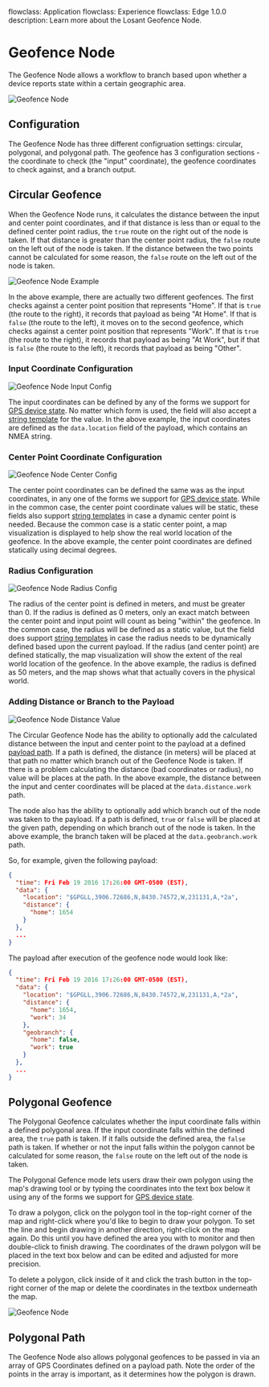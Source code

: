 flowclass: Application
flowclass: Experience
flowclass: Edge 1.0.0
description: Learn more about the Losant Geofence Node.

# Geofence Node

The Geofence Node allows a workflow to branch based upon whether a device reports state within a certain geographic area.

![Geofence Node](/images/workflows/logic/geofence-node.png "Geofence Node")

## Configuration

The Geofence Node has three different configruation settings: circular, polygonal, and polygonal path. The geofence has 3 configuration sections - the coordinate to check (the "input" coordinate), the geofence coordinates to check against, and a branch output.

## Circular Geofence

When the Geofence Node runs, it calculates the distance between the input and center point coordinates, and if that distance is less than or equal to the defined center point radius, the `true` route on the right out of the node is taken. If that distance is greater than the center point radius, the `false` route on the left out of the node is taken. If the distance between the two points cannot be calculated for some reason, the `false` route on the left out of the node is taken.

![Geofence Node Example](/images/workflows/logic/geofence-node-workflow-example.png "Geofence Node Example")

In the above example, there are actually two different geofences. The first checks against a center point position that represents "Home". If that is `true` (the route to the right), it records that payload as being "At Home". If that is `false` (the route to the left), it moves on to the second geofence, which checks against a center point position that represents "Work". If that is `true` (the route to the right), it records that payload as being "At Work", but if that is `false` (the route to the left), it records that payload as being "Other".

### Input Coordinate Configuration

![Geofence Node Input Config](/images/workflows/logic/geofence-node-input-config.png "Geofence Node Input Config")

The input coordinates can be defined by any of the forms we support for [GPS device state](/devices/state/#gps-attributes). No matter which form is used, the field will also accept a [string template](/workflows/accessing-payload-data/#string-templates) for the value. In the above example, the input coordinates are defined as the `data.location` field of the payload, which contains an NMEA string.

### Center Point Coordinate Configuration

![Geofence Node Center Config](/images/workflows/logic/geofence-node-center-config.png "Geofence Node Center Config")

The center point coordinates can be defined the same was as the input coordinates, in any one of the forms we support for [GPS device state](/devices/state/#gps-attributes). While in the common case, the center point coordinate values will be static, these fields also support [string templates](/workflows/accessing-payload-data/#string-templates) in case a dynamic center point is needed. Because the common case is a static center point, a map visualization is displayed to help show the real world location of the geofence. In the above example, the center point coordinates are defined statically using decimal degrees.

### Radius Configuration

![Geofence Node Radius Config](/images/workflows/logic/geofence-node-radius-config.png "Geofence Node Radius Config")

The radius of the center point is defined in meters, and must be greater than 0. If the radius is defined as 0 meters, only an exact match between the center point and input point will count as being "within" the geofence. In the common case, the radius will be defined as a static value, but the field does support [string templates](/workflows/accessing-payload-data/#string-templates) in case the radius needs to be dynamically defined based upon the current payload. If the radius (and center point) are defined statically, the map visualization will show the extent of the real world location of the geofence. In the above example, the radius is defined as 50 meters, and the map shows what that actually covers in the physical world.

### Adding Distance or Branch to the Payload

![Geofence Node Distance Value](/images/workflows/logic/geofence-node-distance-value.png "Geofence Node Distance Value")

The Circular Geofence Node has the ability to optionally add the calculated distance between the input and center point to the payload at a defined [payload path](/workflows/accessing-payload-data/#payload-paths). If a path is defined, the distance (in meters) will be placed at that path no matter which branch out of the Geofence Node is taken. If there is a problem calculating the distance (bad coordinates or radius), no value will be places at the path. In the above example, the distance between the input and center coordinates will be placed at the `data.distance.work` path.

The node also has the ability to optionally add which branch out of the node was taken to the payload. If a path is defined, `true` or `false` will be placed at the given path, depending on which branch out of the node is taken. In the above example, the branch taken will be placed at the `data.geobranch.work` path.

 So, for example, given the following payload:

```json
{
  "time": Fri Feb 19 2016 17:26:00 GMT-0500 (EST),
  "data": {
    "location": "$GPGLL,3906.72686,N,8430.74572,W,231131,A,*2a",
    "distance": {
      "home": 1654
    }
  },
  ...
}
```

The payload after execution of the geofence node would look like:

```json
{
  "time": Fri Feb 19 2016 17:26:00 GMT-0500 (EST),
  "data": {
    "location": "$GPGLL,3906.72686,N,8430.74572,W,231131,A,*2a",
    "distance": {
      "home": 1654,
      "work": 34
    },
    "geobranch": {
      "home": false,
      "work": true
    }
  },
  ...
}
```

## Polygonal Geofence

The Polygonal Geofence calculates whether the input coordinate falls within a defined polygonal area. If the input coordinate falls within the defined area, the `true` path is taken. If it falls outside the defined area, the `false` path is taken. If whether or not the input falls within the polygon cannot be calculated for some reason, the `false` route on the left out of the node is taken.

The Polygonal Gefence mode lets users draw their own polygon using the map's drawing tool or by typing the coordinates into the text box below it using any of the forms we support for [GPS device state](/devices/state/#gps-attributes).

To draw a polygon, click on the polygon tool in the top-right corner of the map and right-click where you'd like to begin to draw your polygon. To set the line and begin drawing in another direction, right-click on the map again. Do this until you have defined the area you with to monitor and then double-click to finish drawing. The coordinates of the drawn polygon will be placed in the text box below and can be edited and adjusted for more precision.

To delete a polygon, click inside of it and click the trash button in the top-right corner of the map or delete the coordinates in the textbox underneath the map.

![Geofence Node](/images/workflows/logic/geofence-node-drawn-polygon.png "Geofence Node")

## Polygonal Path

The Geofence Node also allows polygonal geofences to be passed in via an array of GPS Coordinates defined on a payload path. Note the order of the points in the array is important, as it determines how the polygon is drawn.
